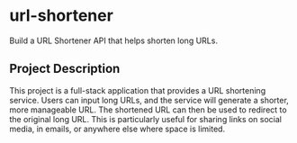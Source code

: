 # url-shortener
Build a URL Shortener API that helps shorten long URLs.

## Project Description
This project is a full-stack application that provides a URL shortening service. Users can input long URLs, and the service will generate a shorter, more manageable URL. The shortened URL can then be used to redirect to the original long URL. This is particularly useful for sharing links on social media, in emails, or anywhere else where space is limited.

<!-- https://roadmap.sh/projects/url-shortening-service -->